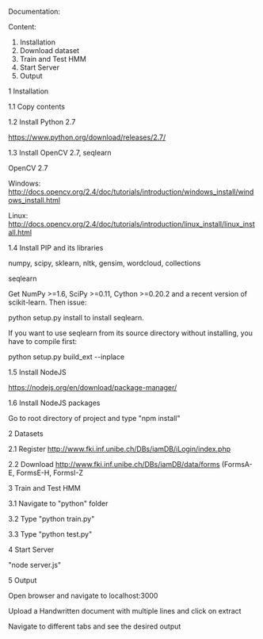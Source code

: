 Documentation:

Content:

1) Installation
2) Download dataset
3) Train and Test HMM
4) Start Server
5) Output

1 Installation

1.1 Copy contents

1.2 Install Python 2.7 

https://www.python.org/download/releases/2.7/

1.3 Install OpenCV 2.7, seqlearn

OpenCV 2.7

Windows: http://docs.opencv.org/2.4/doc/tutorials/introduction/windows_install/windows_install.html

Linux: http://docs.opencv.org/2.4/doc/tutorials/introduction/linux_install/linux_install.html



1.4 Install PIP and its libraries

numpy, scipy, sklearn, nltk, gensim, wordcloud, collections

seqlearn

Get NumPy >=1.6, SciPy >=0.11, Cython >=0.20.2 and a recent version of scikit-learn. Then issue:

python setup.py install
to install seqlearn.

If you want to use seqlearn from its source directory without installing, you have to compile first:

python setup.py build_ext --inplace

1.5 Install NodeJS

https://nodejs.org/en/download/package-manager/

1.6 Install NodeJS packages

Go to root directory of project and type "npm install"

2 Datasets

2.1 Register http://www.fki.inf.unibe.ch/DBs/iamDB/iLogin/index.php

2.2 Download http://www.fki.inf.unibe.ch/DBs/iamDB/data/forms (FormsA-E, FormsE-H, FormsI-Z

3 Train and Test HMM

3.1 Navigate to "python" folder

3.2 Type "python train.py"

3.3 Type "python test.py"

4 Start Server

"node server.js"

5 Output

Open browser and navigate to localhost:3000

Upload a Handwritten document with multiple lines and click on extract

Navigate to different tabs and see the desired output